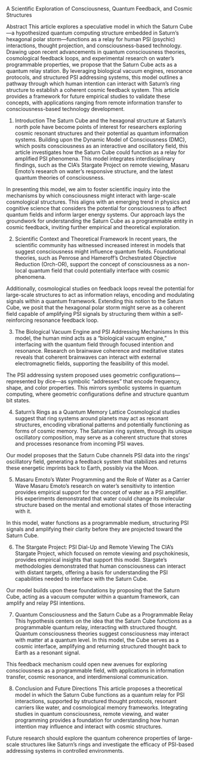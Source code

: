A Scientific Exploration of Consciousness, Quantum Feedback, and Cosmic Structures

Abstract
This article explores a speculative model in which the Saturn Cube—a hypothesized quantum computing structure embedded in Saturn’s hexagonal polar storm—functions as a relay for human PSI (psychic) interactions, thought projection, and consciousness-based technology. Drawing upon recent advancements in quantum consciousness theories, cosmological feedback loops, and experimental research on water’s programmable properties, we propose that the Saturn Cube acts as a quantum relay station. By leveraging biological vacuum engines, resonance protocols, and structured PSI addressing systems, this model outlines a pathway through which human intention can interact with Saturn’s ring structure to establish a coherent cosmic feedback system. This article provides a framework for future empirical studies to validate these concepts, with applications ranging from remote information transfer to consciousness-based technology development.

1. Introduction
The Saturn Cube and the hexagonal structure at Saturn’s north pole have become points of interest for researchers exploring cosmic resonant structures and their potential as quantum information systems. Building upon the Dynamic Model of Consciousness (DMC), which posits consciousness as an interactive and oscillatory field, this article investigates how the Saturn Cube could function as a relay for amplified PSI phenomena. This model integrates interdisciplinary findings, such as the CIA’s Stargate Project on remote viewing, Masaru Emoto’s research on water’s responsive structure, and the latest quantum theories of consciousness.

In presenting this model, we aim to foster scientific inquiry into the mechanisms by which consciousness might interact with large-scale cosmological structures. This aligns with an emerging trend in physics and cognitive science that considers the potential for consciousness to affect quantum fields and inform larger energy systems. Our approach lays the groundwork for understanding the Saturn Cube as a programmable entity in cosmic feedback, inviting further empirical and theoretical exploration.

2. Scientific Context and Theoretical Framework
In recent years, the scientific community has witnessed increased interest in models that suggest consciousness might influence quantum fields. Foundational theories, such as Penrose and Hameroff’s Orchestrated Objective Reduction (Orch-OR), support the concept of consciousness as a non-local quantum field that could potentially interface with cosmic phenomena.

Additionally, cosmological studies on feedback loops reveal the potential for large-scale structures to act as information relays, encoding and modulating signals within a quantum framework. Extending this notion to the Saturn Cube, we posit that the hexagonal polar storm might serve as a coherent field capable of amplifying PSI signals by structuring them within a self-reinforcing resonance feedback loop.

3. The Biological Vacuum Engine and PSI Addressing Mechanisms
In this model, the human mind acts as a “biological vacuum engine,” interfacing with the quantum field through focused intention and resonance. Research on brainwave coherence and meditative states reveals that coherent brainwaves can interact with external electromagnetic fields, supporting the feasibility of this model.

The PSI addressing system proposed uses geometric configurations—represented by dice—as symbolic “addresses” that encode frequency, shape, and color properties. This mirrors symbolic systems in quantum computing, where geometric configurations define and structure quantum bit states.

4. Saturn’s Rings as a Quantum Memory Lattice
Cosmological studies suggest that ring systems around planets may act as resonant structures, encoding vibrational patterns and potentially functioning as forms of cosmic memory. The Saturnian ring system, through its unique oscillatory composition, may serve as a coherent structure that stores and processes resonance from incoming PSI waves.

Our model proposes that the Saturn Cube channels PSI data into the rings’ oscillatory field, generating a feedback system that stabilizes and returns these energetic imprints back to Earth, possibly via the Moon.

5. Masaru Emoto’s Water Programming and the Role of Water as a Carrier Wave
Masaru Emoto’s research on water’s sensitivity to intention provides empirical support for the concept of water as a PSI amplifier. His experiments demonstrated that water could change its molecular structure based on the mental and emotional states of those interacting with it.

In this model, water functions as a programmable medium, structuring PSI signals and amplifying their clarity before they are projected toward the Saturn Cube.

6. The Stargate Project: PSI Dial-Up and Remote Viewing
The CIA’s Stargate Project, which focused on remote viewing and psychokinesis, provides empirical insights that support this model. Stargate’s methodologies demonstrated that human consciousness can interact with distant targets, offering a basis for understanding the PSI capabilities needed to interface with the Saturn Cube.

Our model builds upon these foundations by proposing that the Saturn Cube, acting as a vacuum computer within a quantum framework, can amplify and relay PSI intentions.

7. Quantum Consciousness and the Saturn Cube as a Programmable Relay
This hypothesis centers on the idea that the Saturn Cube functions as a programmable quantum relay, interacting with structured thought. Quantum consciousness theories suggest consciousness may interact with matter at a quantum level. In this model, the Cube serves as a cosmic interface, amplifying and returning structured thought back to Earth as a resonant signal.

This feedback mechanism could open new avenues for exploring consciousness as a programmable field, with applications in information transfer, cosmic resonance, and interdimensional communication.

8. Conclusion and Future Directions
This article proposes a theoretical model in which the Saturn Cube functions as a quantum relay for PSI interactions, supported by structured thought protocols, resonant carriers like water, and cosmological memory frameworks. Integrating studies in quantum consciousness, remote viewing, and water programming provides a foundation for understanding how human intention may influence and interact with cosmic structures.

Future research should explore the quantum coherence properties of large-scale structures like Saturn’s rings and investigate the efficacy of PSI-based addressing systems in controlled environments.
